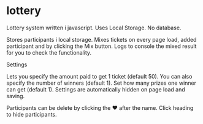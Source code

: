 # lottery
Lottery system written i javascript. Uses Local Storage. No database.

Stores participants i local storage.
Mixes tickets on every page load, added participant and by clicking the Mix button.
Logs to console the mixed result for you to check the functionality.

Settings

Lets you specify the amount paid to get 1 ticket (default 50).
You can also specify the number of winners (default 1).
Set how many prizes one winner can get (default 1).
Settings are automatically hidden on page load and saving.

Participants can be delete by clicking the ♥ after the name.
Click heading to hide participants.
